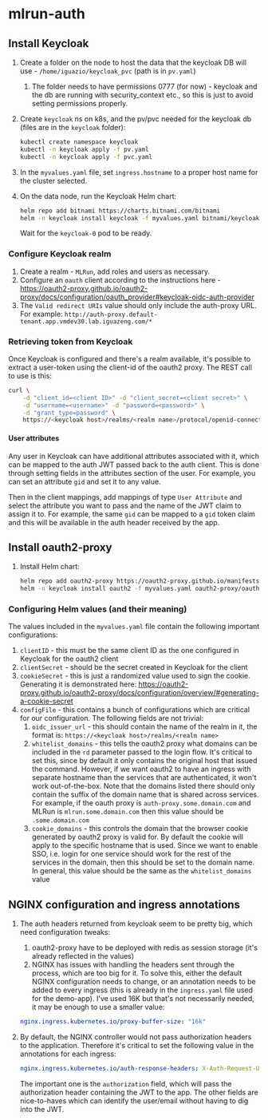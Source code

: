 # mlrun-auth

## Install Keycloak

1. Create a folder on the node to host the data that the keycloak DB will use - `/home/iguazio/keycloak_pvc` (path is in `pv.yaml`)
   1. The folder needs to have permissions 0777 (for now) - keycloak and the db are running with security_context etc., so this is just to avoid setting permissions properly.
2. Create `keycloak` ns on k8s, and the pv/pvc needed for the keycloak db (files are in the `keycloak` folder):

   ```sh
   kubectl create namespace keycloak
   kubectl -n keycloak apply -f pv.yaml
   kubectl -n keycloak apply -f pvc.yaml
   ```

3. In the `myvalues.yaml` file, set `ingress.hostname` to a proper host name for the cluster selected.
4. On the data node, run the Keycloak Helm chart:

   ```sh
   helm repo add bitnami https://charts.bitnami.com/bitnami
   helm -n keycloak install keycloak -f myvalues.yaml bitnami/keycloak
   ```

   Wait for the `keycloak-0` pod to be ready.

### Configure Keycloak realm

1. Create a realm - `MLRun`, add roles and users as necessary.
2. Configure an `oauth` client according to the instructions here - https://oauth2-proxy.github.io/oauth2-proxy/docs/configuration/oauth_provider#keycloak-oidc-auth-provider
3. The `Valid redirect URIs` value should only include the auth-proxy URL. For example: `http://auth-proxy.default-tenant.app.vmdev30.lab.iguazeng.com/*`

### Retrieving token from Keycloak

Once Keycloak is configured and there's a realm available, it's possible to extract a user-token using the client-id of the oauth2 proxy. The REST call to use is this:

```sh
curl \
    -d "client_id=<client ID>" -d "client_secret=<client secret>" \
    -d "username=<username>" -d "password=<password>" \
    -d "grant_type=password" \
    https://<keycloak host>/realms/<realm name>/protocol/openid-connect/token | jq -r '.access_token'
```

#### User attributes

Any user in Keycloak can have additional attributes associated with it, which can be mapped to the auth JWT passed back to the auth client. This is done through setting fields in the 
attributes section of the user. For example, you can set an attribute `gid` and set it to any value.

Then in the client mappings, add mappings of type `User Attribute` and select the attribute you want to pass and the name of the JWT claim to assign it to. For example, the same `gid` can
be mapped to a `gid` token claim and this will be available in the auth header received by the app.

## Install oauth2-proxy

1. Install Helm chart:

   ```sh
   helm repo add oauth2-proxy https://oauth2-proxy.github.io/manifests
   helm -n keycloak install oauth2 -f myvalues.yaml oauth2-proxy/oauth2-proxy
   ```

### Configuring Helm values (and their meaning)

The values included in the `myvalues.yaml` file contain the following important configurations:

1. `clientID` - this must be the same client ID as the one configured in Keycloak for the oauth2 client
2. `clientSecret` - should be the secret created in Keycloak for the client
3. `cookieSecret` - this is just a randomized value used to sign the cookie. Generating it is demonstrated here: https://oauth2-proxy.github.io/oauth2-proxy/docs/configuration/overview/#generating-a-cookie-secret
4. `configFile` - this contains a bunch of configurations which are critical for our configuration. The following fields are not trivial:
   1. `oidc_issuer_url` - this should contain the name of the realm in it, the format is: `https://<keycloak host>/realms/<realm name>`
   2. `whitelist_domains` - this tells the oauth2 proxy what domains can be included in the `rd` parameter passed to the login flow. It's critical to set this, since by default it only contains the original host that issued the command. However, if we want oauth2 to have an ingress with separate hostname than the services that are authenticated, it won't work out-of-the-box. Note that the domains listed there should only contain the suffix of the domain name that is shared across services. For example, if the oauth proxy is `auth-proxy.some.domain.com` and MLRun is `mlrun.some.domain.com` then this value should be `.some.domain.com`
   3. `cookie_domains` - this controls the domain that the browser cookie generated by oauth2 proxy is valid for. By default the cookie will apply to the specific hostname that is used. Since we want to enable SSO, i.e. login for one service should work for the rest of the services in the domain, then this should be set to the domain name. In general, this value should be the same as the `whitelist_domains` value

## NGINX configuration and ingress annotations

1. The auth headers returned from keycloak seem to be pretty big, which need configuration tweaks:
   1. oauth2-proxy have to be deployed with redis as session storage (it's already reflected in the values)
   2. NGINX has issues with handling the headers sent through the process, which are too big for it. To solve this, either the default NGINX configuration needs to change, or an annotation
   needs to be added to every ingress (this is already in the `ingress.yaml` file used for the demo-app). I've used 16K but that's not necessarily needed, it may be enough to use a smaller
   value:

   ```yaml
   nginx.ingress.kubernetes.io/proxy-buffer-size: "16k"
   ```

2. By default, the NGINX controller would not pass authorization headers to the application. Therefore it's critical to set the following value in the annotations for each ingress:

   ```yaml
   nginx.ingress.kubernetes.io/auth-response-headers: X-Auth-Request-User,X-Auth-Request-Email,authorization
   ```

   The important one is the `authorization` field, which will pass the authorization header containing the JWT to the app. The other fields are nice-to-haves which can identify the user/email 
   without having to dig into the JWT.
